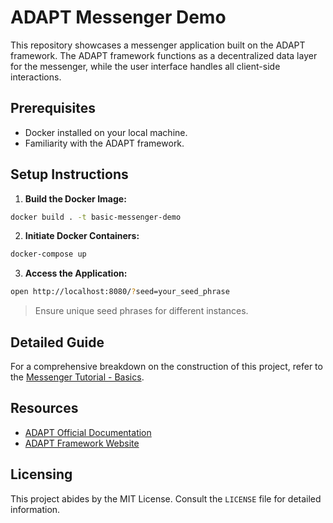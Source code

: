 # ADAPT Messenger Demo

This repository showcases a messenger application built on the ADAPT framework. The ADAPT framework functions as a decentralized data layer for the messenger, while the user interface handles all client-side interactions.

## Prerequisites

- Docker installed on your local machine.
- Familiarity with the ADAPT framework.

## Setup Instructions

1. **Build the Docker Image:**
```bash
docker build . -t basic-messenger-demo
```

2. **Initiate Docker Containers:**
```bash
docker-compose up
```

3. **Access the Application:**
```bash
open http://localhost:8080/?seed=your_seed_phrase
```
> Ensure unique seed phrases for different instances.

## Detailed Guide

For a comprehensive breakdown on the construction of this project, refer to the [Messenger Tutorial - Basics](https://docs.adaptframework.solutions/release/0.1/messenger-tutorial-1.html).

## Resources

- [ADAPT Official Documentation](https://docs.adaptframework.solutions/release/0.1/)
- [ADAPT Framework Website](https://www.adaptframework.solutions/)

## Licensing

This project abides by the MIT License. Consult the `LICENSE` file for detailed information.
